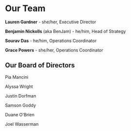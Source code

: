 # Our Team

**Lauren Gardner** - she/her, Executive Director

**Benjamin Nickolls** (aka BenJam) - he/him, Head of Strategy

**Sourav Das** - he/him, Operations Coordinator

**Grace Powers** - she/her, Operations Coordinator

## Our Board of Directors

Pia Mancini

Alyssa Wright

Justin Dorfman

Samson Goddy

Duane O'Brien

Joel Wasserman
